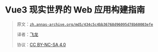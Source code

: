# Vue3 现实世界的 Web 应用构建指南

> 原文：[`zh.annas-archive.org/md5/434c5c4bb36768d96095d78b60003efe`](https://zh.annas-archive.org/md5/434c5c4bb36768d96095d78b60003efe)
> 
> 译者：[飞龙](https://github.com/wizardforcel)
> 
> 协议：[CC BY-NC-SA 4.0](http://creativecommons.org/licenses/by-nc-sa/4.0/)